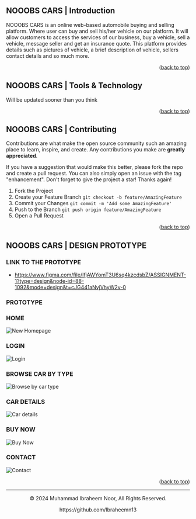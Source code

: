 <a name="readme-top"></a>
## NOOOBS CARS | Introduction

NOOOBS CARS is an online web-based automobile buying and selling platform. Where user can buy and sell his/her vehicle on our platform. It will allow customers to access the services of our business, buy a vehicle, sell a vehicle, message seller and get an insurance quote. This platform provides details such as pictures of vehicle, a brief description of vehicle, sellers contact details and so much more.

<p align="right">(<a href="#readme-top">back to top</a>)</p>

## NOOOBS CARS | Tools & Technology

Will be updated sooner than you think

<p align="right">(<a href="#readme-top">back to top</a>)</p>

## NOOOBS CARS | Contributing

Contributions are what make the open source community such an amazing place to learn, inspire, and create. Any contributions you make are **greatly appreciated**.

If you have a suggestion that would make this better, please fork the repo and create a pull request. You can also simply open an issue with the tag "enhancement".
Don't forget to give the project a star! Thanks again!

1. Fork the Project
2. Create your Feature Branch `git checkout -b feature/AmazingFeature`
3. Commit your Changes `git commit -m 'Add some AmazingFeature'`
4. Push to the Branch `git push origin feature/AmazingFeature`
5. Open a Pull Request

<p align="right">(<a href="#readme-top">back to top</a>)</p>

## NOOOBS CARS | DESIGN PROTOTYPE

  ### LINK TO THE PROTOTYPE
  * https://www.figma.com/file/IfjAWYomT3U6sq4kzcdsbZ/ASSIGNMENT-1?type=design&node-id=88-1092&mode=design&t=cJG441aNvjVhyW2v-0

  ### PROTOTYPE

  ### HOME
  ![New Homepage](https://github.com/Ibraheemn13/Nooobs-Cars/assets/68946009/e25af684-6f37-4a2d-9aa0-f477c817fbb2)

  ### LOGIN
  ![Login](https://github.com/Ibraheemn13/Nooobs-Cars/assets/68946009/e3644d68-3b89-47b0-b988-8c004d890612)

  ### BROWSE CAR BY TYPE
  ![Browse by car type](https://github.com/Ibraheemn13/Nooobs-Cars/assets/68946009/dc5b795e-bd6a-4b73-ac20-69786a06d645)

  ### CAR DETAILS
  ![Car details](https://github.com/Ibraheemn13/Nooobs-Cars/assets/68946009/364bef10-0c08-4242-b1d6-9cc6b2bde7bb)

  ### BUY NOW
  ![Buy Now](https://github.com/Ibraheemn13/Nooobs-Cars/assets/68946009/a7037a5e-e6da-4a35-bacb-08ed241740b3)

  ### CONTACT
  ![Contact](https://github.com/Ibraheemn13/Nooobs-Cars/assets/68946009/a5d5a2ba-9aa4-41f1-b3a3-817a3ffbf679)

<p align="right">(<a href="#readme-top">back to top</a>)</p>

---
<p align="center"> © 2024 Muhammad Ibraheem Noor, All Rights Reserved. </p>
<p align="center">
https://github.com/Ibraheemn13
</p>

